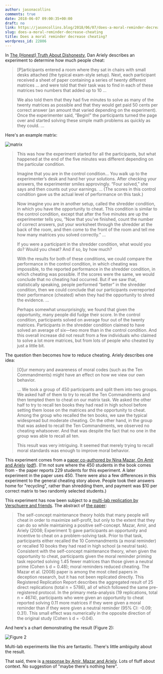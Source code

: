 ```yaml
---
author: jasonacollins
comments: true
date: 2018-06-07 09:00:35+00:00
draft: no
link: https://jasoncollins.blog/2018/06/07/does-a-moral-reminder-decrease-cheating/
slug: does-a-moral-reminder-decrease-cheating
title: Does a moral reminder decrease cheating?
wordpress_id: 22806
---
```


In [The (Honest) Truth About Dishonesty](https://jasoncollins.blog/2016/04/22/arielys-the-honest-truth-about-dishonesty/), Dan Ariely describes an experiment to determine how much people cheat:

>[P]articipants entered a room where they sat in chairs with small desks attached (the typical exam-style setup). Next, each participant received a sheet of paper containing a series of twenty different matrices ... and were told that their task was to find in each of these matrices two numbers that added up to 10 ...
>
>We also told them that they had five minutes to solve as many of the twenty matrices as possible and that they would get paid 50 cents per correct answer (an amount that varied depending on the experiment). Once the experimenter said, “Begin!” the participants turned the page over and started solving these simple math problems as quickly as they could. ...

Here's an example matrix:

![matrix](/img/matrix.jpg)

>This was how the experiment started for all the participants, but what happened at the end of the five minutes was different depending on the particular condition.
>
>Imagine that you are in the control condition... You walk up to the experimenter’s desk and hand her your solutions. After checking your answers, the experimenter smiles approvingly. “Four solved,” she says and then counts out your earnings. ... (The scores in this control condition gave us the actual level of performance on this task.)
>
>Now imagine you are in another setup, called the shredder condition, in which you have the opportunity to cheat. This condition is similar to the control condition, except that after the five minutes are up the experimenter tells you, “Now that you’ve finished, count the number of correct answers, put your worksheet through the shredder at the back of the room, and then come to the front of the room and tell me how many matrices you solved correctly.” ...
>
>If you were a participant in the shredder condition, what would you do? Would you cheat? And if so, by how much?
>
>With the results for both of these conditions, we could compare the performance in the control condition, in which cheating was impossible, to the reported performance in the shredder condition, in which cheating was possible. If the scores were the same, we would conclude that no cheating had occurred. But if we saw that, statistically speaking, people performed “better” in the shredder condition, then we could conclude that our participants overreported their performance (cheated) when they had the opportunity to shred the evidence. ...
>
>Perhaps somewhat unsurprisingly, we found that given the opportunity, many people did fudge their score. In the control condition, participants solved on average four out of the twenty matrices. Participants in the shredder condition claimed to have solved an average of six—two more than in the control condition. And this overall increase did not result from a few individuals who claimed to solve a lot more matrices, but from lots of people who cheated by just a little bit.

The question then becomes how to reduce cheating. Ariely describes one idea:

>[O]ur memory and awareness of moral codes (such as the Ten Commandments) might have an effect on how we view our own behavior.
>
>... We took a group of 450 participants and split them into two groups. We asked half of them to try to recall the Ten Commandments and then tempted them to cheat on our matrix task. We asked the other half to try to recall ten books they had read in high school before setting them loose on the matrices and the opportunity to cheat. Among the group who recalled the ten books, we saw the typical widespread but moderate cheating. On the other hand, in the group that was asked to recall the Ten Commandments, we observed no cheating whatsoever. And that was despite the fact that no one in the group was able to recall all ten.
>
>This result was very intriguing. It seemed that merely trying to recall moral standards was enough to improve moral behavior.

This experiment comes from a [paper co-authored by Nina Mazar, On Amir and Ariely](http://dx.doi.org/10.1509/jmkr.45.6.633) ([pdf](http://people.duke.edu/~dandan/webfiles/PapersPI/Dishonesty%20of%20Honest%20People.pdf)). (I'm not sure where the 450 students in the book comes from - the paper reports 229 students for this experiment. A later experiment in the paper uses 450. There were also a few differences in this experiment to the general cheating story above. People took their answers home for "recycling", rather than shredding them, and payment was $10 per correct matrix to two randomly selected students.)

This experiment has now been subject to a [multi-lab replication by Verschuere and friends](https://osf.io/vxz7q/). The abstract of [the paper](https://osf.io/jckme/):

>The self-concept maintenance theory holds that many people will cheat in order to maximize self-profit, but only to the extent that they can do so while maintaining a positive self-concept. Mazar, Amir, and Ariely (2008; Experiment 1) gave participants an opportunity and incentive to cheat on a problem-solving task. Prior to that task, participants either recalled the 10 Commandments (a moral reminder) or recalled 10 books they had read in high school (a neutral task). Consistent with the self-concept maintenance theory, when given the opportunity to cheat, participants given the moral reminder priming task reported solving 1.45 fewer matrices than those given a neutral prime (Cohen ́s d = 0.48); moral reminders reduced cheating. The Mazar et al. (2008) paper is among the most cited papers in deception research, but it has not been replicated directly. This Registered Replication Report describes the aggregated result of 25 direct replications (total n = 5786), all of which followed the same pre-registered protocol. In the primary meta-analysis (19 replications, total n = 4674), participants who were given an opportunity to cheat reported solving 0.11 more matrices if they were given a moral reminder than if they were given a neutral reminder (95% CI: -0.09; 0.31). This small effect was numerically in the opposite direction of the original study (Cohen ́s d = -0.04).

And here's a chart demonstrating the result (Figure 2):

![Figure 2](/img/moral-reminder.jpg)

Multi-lab experiments like this are fantastic. There's little ambiguity about the result.

That said, there is [a response by Amir, Mazar and Ariely](https://osf.io/x2sdq/). Lots of fluff about context. No suggestion of "maybe there's nothing here".
